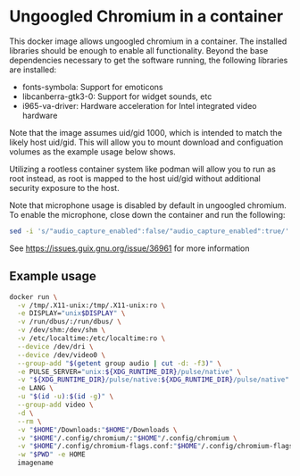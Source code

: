 Ungoogled Chromium in a container
=================================

This docker image allows ungoogled chromium in a container. The installed
libraries should be enough to enable all functionality. Beyond the base
dependencies necessary to get the software running, the following libraries
are installed:

  * fonts-symbola: Support for emoticons
  * libcanberra-gtk3-0: Support for widget sounds, etc
  * i965-va-driver: Hardware acceleration for Intel integrated video hardware

Note that the image assumes uid/gid 1000, which is intended to match the likely
host uid/gid. This will allow you to mount download and configuation volumes
as the example usage below shows.

Utilizing a rootless container system like podman will allow you to run as root
instead, as root is mapped to the host uid/gid without additional security
exposure to the host.

Note that microphone usage is disabled by default in ungoogled chromium. To
enable the microphone, close down the container and run the following:

```sh
sed -i 's/"audio_capture_enabled":false/"audio_capture_enabled":true/'  ~/.config/chromium/Default/Preferences
```

See https://issues.guix.gnu.org/issue/36961 for more information

Example usage
-------------

```sh
docker run \
  -v /tmp/.X11-unix:/tmp/.X11-unix:ro \
  -e DISPLAY="unix$DISPLAY" \
  -v /run/dbus/:/run/dbus/ \
  -v /dev/shm:/dev/shm \
  -v /etc/localtime:/etc/localtime:ro \
  --device /dev/dri \
  --device /dev/video0 \
  --group-add "$(getent group audio | cut -d: -f3)" \
  -e PULSE_SERVER="unix:${XDG_RUNTIME_DIR}/pulse/native" \
  -v "${XDG_RUNTIME_DIR}/pulse/native:${XDG_RUNTIME_DIR}/pulse/native" \
  -e LANG \
  -u "$(id -u):$(id -g)" \
  --group-add video \
  -d \
  --rm \
  -v "$HOME"/Downloads:"$HOME"/Downloads \
  -v "$HOME"/.config/chromium/:"$HOME"/.config/chromium \
  -v "$HOME"/.config/chromium-flags.conf:"$HOME"/.config/chromium-flags.conf:ro \
  -w "$PWD" -e HOME
  imagename
```
